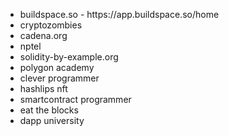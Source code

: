 <ul>
  <li>buildspace.so - https://app.buildspace.so/home</li>
<li>cryptozombies</li>
<li>cadena.org</li>
<li>nptel</li>
<li>solidity-by-example.org</li>
<li>polygon academy</li>
  <li>clever programmer</li>
  <li>hashlips nft</li>
  <li>smartcontract programmer</li>
  <li>eat the blocks</li>
  <li>dapp university</li>
  </ul>
